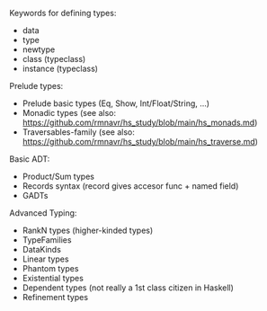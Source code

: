 Keywords for defining types:
- data
- type
- newtype
- class (typeclass)
- instance (typeclass)

Prelude types:
- Prelude basic types (Eq, Show, Int/Float/String, ...)
- Monadic types (see also: https://github.com/rmnavr/hs_study/blob/main/hs_monads.md)
- Traversables-family (see also: https://github.com/rmnavr/hs_study/blob/main/hs_traverse.md)

Basic ADT:
- Product/Sum types
- Records syntax (record gives accesor func + named field)
- GADTs

Advanced Typing:
* RankN types (higher-kinded types)
* TypeFamilies
* DataKinds
* Linear types
* Phantom types
* Existential types
* Dependent types (not really a 1st class citizen in Haskell)
* Refinement types



